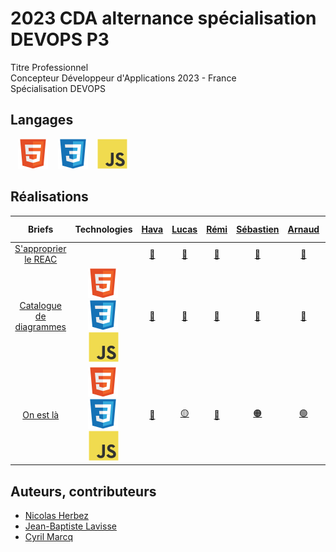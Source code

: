 # 2023 CDA alternance spécialisation DEVOPS P3

Titre Professionnel  
Concepteur Développeur d'Applications 2023 - France  
Spécialisation DEVOPS

## Langages

&nbsp;&nbsp;
![img_html](./profile/img/html.svg)
&nbsp;&nbsp;
![img_css](./profile/img/css.svg)
&nbsp;&nbsp;
![img_javascript](./profile/img/javascript.svg)

## Réalisations

| Briefs | Technologies | <a href="https://github.com/Havakii">Hava</a> | <a href="https://github.com/Kalsak15">Lucas</a> | <a href="https://github.com/rbufnoir">Rémi</a> | <a href="https://github.com/sebcriado">Sébastien</a> | <a href="https://github.com/arnaudfl">Arnaud</a> | <a href="https://github.com/AurelienGEORGES">Aurélien</a> | <a href="https://github.com/KAYA-SMAIN">Smaïn</a> | <a href="https://github.com">Andrea</a> | <a href="https://github.com">Michael</a> | <a href="https://github.com/mikaocko">Magali Kimberly</a> | <a href="https://github.com">Ali</a> | <a href="https://github.com/FlexCodeur">Mehdi</a> | <a href="https://github.com/ColasCitron">Nicolas</a> | <a href="https://github.com/alanzarli">Alan</a> |
| :----: | :----: | :----: | :----: | :----: | :----: | :----: | :----: | :----: | :----: | :----: | :----: | :----: | :----: | :----: | :----: |
| [S'approprier le REAC](https://github.com/2023-cda-alt-devops-p3/reac) |  | <a href="https://github.com/2023-cda-alt-devops-p3/reac-hb">🔗</a> | <a href="https://github.com/2023-cda-alt-devops-p3/reac-lb">🔗</a> | <a href="https://github.com/2023-cda-alt-devops-p3/reac-rb">🔗</a> | <a href="https://github.com/2023-cda-alt-devops-p3/reac-sc">🔗</a> | <a href="https://github.com/2023-cda-alt-devops-p3/reac-af">🔗</a> | <a href="https://github.com/2023-cda-alt-devops-p3/reac-ag">🔗</a> | <a href="https://github.com/2023-cda-alt-devops-p3/reac-sk">🔗</a> | <a href="https://github.com/2023-cda-alt-devops-p3/reac-al">🔗</a> | <a href="https://github.com/2023-cda-alt-devops-p3/reac-mz">🔗</a> | <a href="https://github.com/2023-cda-alt-devops-p3/reac-mkm">🔗</a> | <a href="https://github.com/2023-cda-alt-devops-p3/reac-am">🔗</a> | <a href="https://github.com/2023-cda-alt-devops-p3/reac-mr">🔗</a> | <a href="https://github.com/2023-cda-alt-devops-p3/reac-nt">🔗</a> | <a href="https://github.com/2023-cda-alt-devops-p3/reac-az">🔗</a> |
| [Catalogue de diagrammes](https://github.com/2023-cda-alt-devops-p3/catalog) | ![img_html](./profile/img/html.svg)&nbsp;![img_css](./profile/img/css.svg)&nbsp;![img_javascript](./profile/img/javascript.svg) | <a href="https://github.com/2023-cda-alt-devops-p3/catalog-hb">🔗</a> | <a href="https://github.com/2023-cda-alt-devops-p3/catalog-lb">🔗</a> | <a href="https://github.com/2023-cda-alt-devops-p3/catalog-rb">🔗</a> | <a href="https://github.com/2023-cda-alt-devops-p3/catalog-sc">🔗</a> | <a href="https://github.com/2023-cda-alt-devops-p3/catalog-af">🔗</a> | <a href="https://github.com/2023-cda-alt-devops-p3/catalog-ag">🔗</a> | <a href="https://github.com/2023-cda-alt-devops-p3/catalog-sk">🔗</a> | <a href="https://github.com/2023-cda-alt-devops-p3/catalog-al">🔗</a> | <a href="https://github.com/2023-cda-alt-devops-p3/catalog-mz">🔗</a> | <a href="https://github.com/2023-cda-alt-devops-p3/catalog-mkm">🔗</a> | <a href="https://github.com/2023-cda-alt-devops-p3/catalog-am">🔗</a> | <a href="https://github.com/2023-cda-alt-devops-p3/catalog-mr">🔗</a> | <a href="https://github.com/2023-cda-alt-devops-p3/catalog-nt">🔗</a> | <a href="https://github.com/2023-cda-alt-devops-p3/catalog-az">🔗</a> |
| [On est là](https://github.com/2023-cda-alt-devops-p3/trombi) | ![img_html](./profile/img/html.svg)&nbsp;![img_css](./profile/img/css.svg)&nbsp;![img_javascript](./profile/img/javascript.svg) | <a href="https://github.com/2023-cda-alt-devops-p3/trombi-hb">🔴</a> | <a href="https://github.com/2023-cda-alt-devops-p3/trombi-lb">🟡</a> | <a href="https://github.com/2023-cda-alt-devops-p3/trombi-rb">🔵</a> | <a href="https://github.com/2023-cda-alt-devops-p3/trombi-sc">🟠</a> | <a href="https://github.com/2023-cda-alt-devops-p3/trombi-af">🟢</a> | <a href="https://github.com/2023-cda-alt-devops-p3/trombi-ag">🟠</a> | <a href="https://github.com/2023-cda-alt-devops-p3/trombi-sk">⚪</a> | <a href="https://github.com/2023-cda-alt-devops-p3/trombi-al">🟤</a> | <a href="https://github.com/2023-cda-alt-devops-p3/trombi-mz">🟡</a> | <a href="https://github.com/2023-cda-alt-devops-p3/trombi-mkm">🔴</a> | <a href="https://github.com/2023-cda-alt-devops-p3/trombi-am">🟢</a> | <a href="https://github.com/2023-cda-alt-devops-p3/trombi-mr">🟤</a> | <a href="https://github.com/2023-cda-alt-devops-p3/trombi-nt">🔵</a> | <a href="https://github.com/2023-cda-alt-devops-p3/trombi-az">⚪</a> |

## Auteurs, contributeurs

* [Nicolas Herbez](https://github.com/nicolas-herbez)
* [Jean-Baptiste Lavisse](https://github.com/jblavisse)
* [Cyril Marcq](https://github.com/CyrilMarcq)
